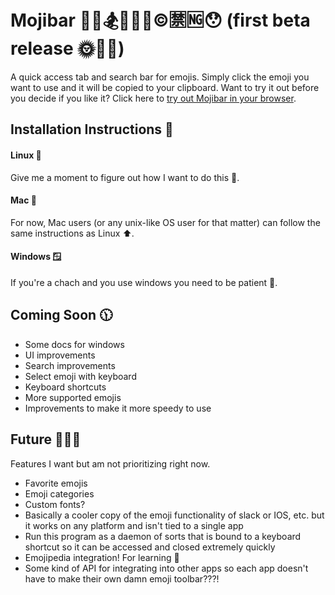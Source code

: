 # Mojibar 🙂👭🏂🐳🐆🦎©🈲🆖😯 (first beta release 🌞🥴🌝)

A quick access tab and search bar for emojis. Simply click the emoji you want to use and it will be copied to your clipboard. Want to try it out before you decide if you like it? Click here to [try out Mojibar in your browser](https://lukedschenk.github.io/Mojibar/).

## Installation Instructions 📄

#### Linux 🐧

Give me a moment to figure out how I want to do this 🥴.

#### Mac 🍎

For now, Mac users (or any unix-like OS user for that matter) can follow the same instructions as Linux ⬆.

#### Windows 🪟

If you're a chach and you use windows you need to be patient 🥴.

## Coming Soon 🕦

* Some docs for windows
* UI improvements
* Search improvements
* Select emoji with keyboard
* Keyboard shortcuts
* More supported emojis
* Improvements to make it more speedy to use

## Future 📡🚀🤖

Features I want but am not prioritizing right now.

* Favorite emojis
* Emoji categories
* Custom fonts?
* Basically a cooler copy of the emoji functionality of slack or IOS, etc. but it works on any platform and isn't tied to a single app
* Run this program as a daemon of sorts that is bound to a keyboard shortcut so it can be accessed and closed extremely quickly
* Emojipedia integration! For learning 📒
* Some kind of API for integrating into other apps so each app doesn't have to make their own damn emoji toolbar???!

